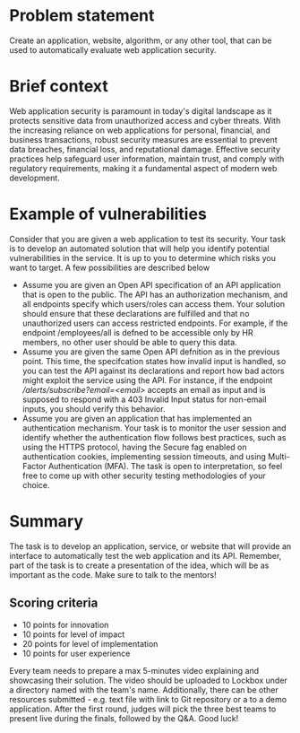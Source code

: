 # Problem statement

Create an application, website, algorithm, or any other tool, that can be used to automatically
evaluate web application security.

# Brief context

Web application security is paramount in today's digital landscape as it protects sensitive data
from unauthorized access and cyber threats. With the increasing reliance on web applications
for personal, financial, and business transactions, robust security measures are essential to
prevent data breaches, financial loss, and reputational damage. Effective security practices help
safeguard user information, maintain trust, and comply with regulatory requirements, making it
a fundamental aspect of modern web development.

# Example of vulnerabilities

Consider that you are given a web application to test its security. Your task is to develop an
automated solution that will help you identify potential vulnerabilities in the service. It is up to
you to determine which risks you want to target. A few possibilities are described below

- Assume you are given an Open API specification of an API application that is open to the
public. The API has an authorization mechanism, and all endpoints specify which
users/roles can access them. Your solution should ensure that these declarations are
fulfilled and that no unauthorized users can access restricted endpoints. For example, if
the endpoint /employees/all is defned to be accessible only by HR members, no other
user should be able to query this data.
- Assume you are given the same Open API defnition as in the previous point. This time,
the specifcation states how invalid input is handled, so you can test the API against its
declarations and report how bad actors might exploit the service using the API. For
instance, if the endpoint *\/alerts\/subscribe?email=<email\>* accepts an email as input
and is supposed to respond with a 403 Invalid Input status for non-email inputs, you
should verify this behavior.
- Assume you are given an application that has implemented an authentication
mechanism. Your task is to monitor the user session and identify whether the
authentication flow follows best practices, such as using the HTTPS protocol, having
the Secure fag enabled on authentication cookies, implementing session timeouts, and
using Multi-Factor Authentication (MFA).
The task is open to interpretation, so feel free to come up with other security testing
methodologies of your choice.

# Summary

The task is to develop an application, service, or website that will provide an interface to
automatically test the web application and its API. Remember, part of the task is to create a
presentation of the idea, which will be as important as the code. Make sure to talk to the mentors!

## Scoring criteria

- 10 points for innovation
- 10 points for level of impact
- 20 points for level of implementation
- 10 points for user experience

Every team needs to prepare a max 5-minutes video explaining and showcasing their solution.
The video should be uploaded to Lockbox under a directory named with the team's name.
Additionally, there can be other resources submitted - e.g. text file with link to Git repository or a
to a demo application. After the first round, judges will pick the three best teams to present live
during the finals, followed by the Q&A. Good luck!
